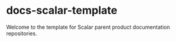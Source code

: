 # docs-scalar-template

 Welcome to the template for Scalar parent product documentation repositories.
